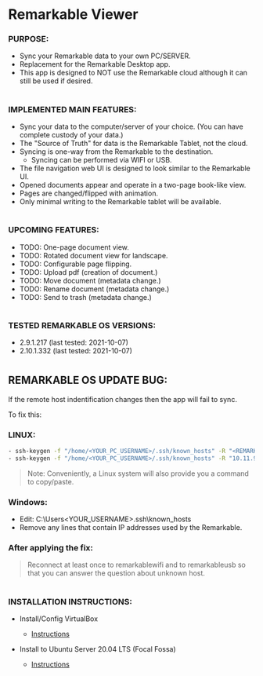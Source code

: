 # Remarkable Viewer
### PURPOSE:
- Sync your Remarkable data to your own PC/SERVER.
- Replacement for the Remarkable Desktop app. 
- This app is designed to NOT use the Remarkable cloud although it can still be used if desired.
#

### IMPLEMENTED MAIN FEATURES:
- Sync your data to the computer/server of your choice. (You can have complete custody of your data.)
- The "Source of Truth" for data is the Remarkable Tablet, not the cloud.
- Syncing is one-way from the Remarkable to the destination.
	- Syncing can be performed via WIFI or USB.
- The file navigation web UI is designed to look similar to the Remarkable UI.
- Opened documents appear and operate in a two-page book-like view.
- Pages are changed/flipped with animation.
- Only minimal writing to the Remarkable tablet will be available.
#
### UPCOMING FEATURES:
- TODO: One-page document view.
- TODO: Rotated document view for landscape.
- TODO: Configurable page flipping.
- TODO: Upload pdf (creation of document.)
- TODO: Move document (metadata change.)
- TODO: Rename document (metadata change.)
- TODO: Send to trash (metadata change.)
#
### TESTED REMARKABLE OS VERSIONS:
- 2.9.1.217 (last tested: 2021-10-07) 
- 2.10.1.332 (last tested: 2021-10-07) 
#

## REMARKABLE OS UPDATE BUG:
If the remote host indentification changes then the app will fail to sync.

To fix this:

### LINUX: 
```sh
- ssh-keygen -f "/home/<YOUR_PC_USERNAME>/.ssh/known_hosts" -R "<REMARKABLE_WIFI_IP>"
- ssh-keygen -f "/home/<YOUR_PC_USERNAME>/.ssh/known_hosts" -R "10.11.99.1"
```
> Note: Conveniently, a Linux system will also provide you a command to copy/paste.

### Windows:
- Edit: C:\Users\<YOUR_USERNAME>\.ssh\known_hosts
- Remove any lines that contain IP addresses used by the Remarkable.

### After applying the fix:
> Reconnect at least once to remarkablewifi and to remarkableusb so that you can answer the question about unknown host. 
#

### INSTALLATION INSTRUCTIONS:
<!-- - Install/Config Docker -->
<!-- - [Instructions](docs/install_docker.md) -->

- Install/Config VirtualBox
	- [Instructions](docs/install_virtualbox.md)

- Install to Ubuntu Server 20.04 LTS (Focal Fossa)
	- [Instructions](docs/install_UbuntuServer_focal_fossa.md)

<!-- - Install to Ubuntu 20 LTS -->
<!-- - [Instructions](docs/install_Ubuntu_focal_fossa.md) -->
#
